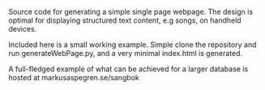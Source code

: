 Source code for generating a simple single page webpage. The design is optimal for displaying structured text content, e.g songs, on handheld devices.

Included here is a small working example. Simple clone the repository and run generateWebPage.py, and a very minimal index.html is generated.

A full-fledged example of what can be achieved for a larger database is hosted at markusaspegren.se/sangbok
